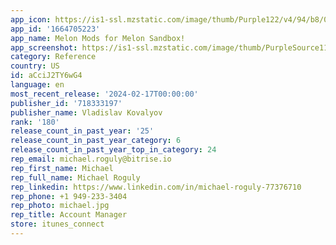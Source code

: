 ```yaml
---
app_icon: https://is1-ssl.mzstatic.com/image/thumb/Purple122/v4/94/b8/07/94b807bb-80b9-d0c9-8eb1-947450c4029f/AppIcon-1x_U007epad-0-0-0-85-220-0.png/1024x1024bb.png
app_id: '1664705223'
app_name: Melon Mods for Melon Sandbox!
app_screenshot: https://is1-ssl.mzstatic.com/image/thumb/PurpleSource116/v4/2e/9e/8b/2e9e8b4f-7c97-4c5e-ca20-747a1f38fd6b/1274de66-9082-4ed1-9325-a2059b04f698_Simulator_Screenshot_-_iPhone_8_Plus_-_2024-01-31_at_12.16.08.png/1242x2208bb.png
category: Reference
country: US
id: aCciJ2TY6wG4
language: en
most_recent_release: '2024-02-17T00:00:00'
publisher_id: '718333197'
publisher_name: Vladislav Kovalyov
rank: '180'
release_count_in_past_year: '25'
release_count_in_past_year_category: 6
release_count_in_past_year_top_in_category: 24
rep_email: michael.roguly@bitrise.io
rep_first_name: Michael
rep_full_name: Michael Roguly
rep_linkedin: https://www.linkedin.com/in/michael-roguly-77376710
rep_phone: +1 949-233-3404
rep_photo: michael.jpg
rep_title: Account Manager
store: itunes_connect
---
```


